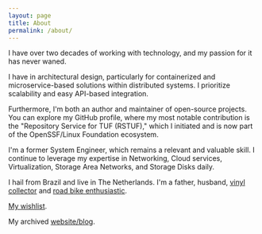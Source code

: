 ```yaml
---
layout: page
title: About
permalink: /about/
---
```


I have over two decades of working with technology, and my passion for it has
never waned.

I have in architectural design, particularly for containerized and
microservice-based solutions within distributed systems. I prioritize
scalability and easy API-based integration.

Furthermore, I'm both an author and maintainer of open-source projects. You
can explore my GitHub profile, where my most notable contribution is the
"Repository Service for TUF (RSTUF)," which I initiated and is now part of the
OpenSSF/Linux Foundation ecosystem.

I'm a former System Engineer, which remains a relevant and valuable skill. I
continue to leverage my expertise in Networking, Cloud services,
Virtualization, Storage Area Networks, and Storage Disks daily.

I hail from Brazil and live in The Netherlands.
I'm a father, husband, [vinyl collector](https://www.discogs.com/user/kairoaraujo)
and [road bike enthusiastic](https://www.strava.com/athletes/6626867).

[My wishlist](https://www.amazon.com/hz/wishlist/ls/3HZMPA9FUA6V9/ref=nav_wishlist_lists_1).

My archived [website/blog](http://kairo.eti.br).
